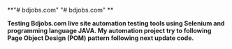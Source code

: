 **"# bdjobs.com" 
"# bdjobs.com" 
**

**Testing Bdjobs.com live site automation testing tools using Selenium and programming language JAVA. My automation project try to following Page Object Design (POM) pattern following next update code.**
